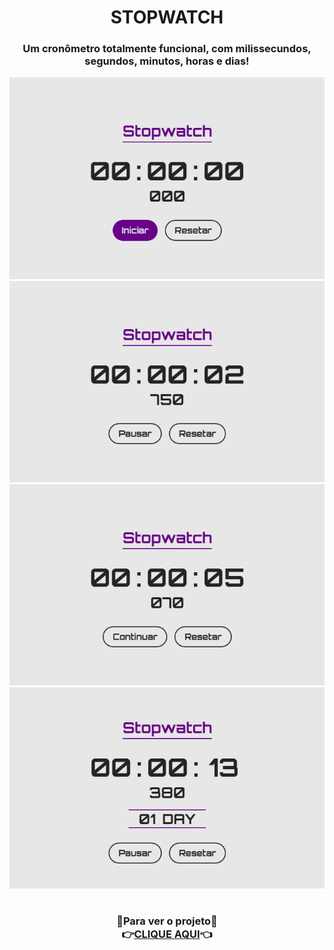 <h1 align="center">STOPWATCH</h1>
<h3 align="center">Um cronômetro totalmente funcional, com milissecundos, segundos, minutos, horas e dias!</h3>
<div align="center"><img src="./assets/1.png"/> <img src="./assets/2.png"/> <img src="./assets/3.png"/> <img src="./assets/4.png"/></div>
<h1>
<h3 align="center">🔹Para ver o projeto🔹<br>👉<a href="https://eiibrunoferreira.github.io/stopwatch/">CLIQUE AQUI</a>👈</h3>
